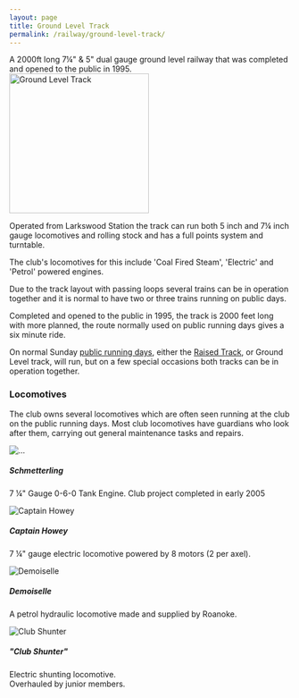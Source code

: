 ```yaml
---
layout: page
title: Ground Level Track
permalink: /railway/ground-level-track/
---
```


<div class="perex">
  A 2000ft long 7&frac14;" &amp; 5" dual gauge ground level railway that was completed and opened to the public in 1995.
</div>

<img src="{% asset_path pages/glt-01.jpg %}" alt="Ground Level Track" width="250" class="pull-right hidden-xs">

Operated from Larkswood Station the track can run both 5 inch and 7&frac14; inch gauge locomotives and rolling stock and has a full points system and turntable.

The club's locomotives for this include 'Coal Fired Steam', 'Electric' and 'Petrol' powered engines.

Due to the track layout with passing loops several trains can be in operation together and it is normal to have two or three trains running on public days.

Completed and opened to the public in 1995, the track is 2000 feet long with more planned, the route normally used on public running days gives a six minute ride.

On normal Sunday [public running days](/railway/public-running), either the [Raised Track](/railway/raised-track), or Ground Level track, will run, but on a few special occasions both tracks can be in operation together.



<h3>Locomotives</h3>

The club owns several locomotives which are often seen running at the club on the public running days. Most club locomotives have guardians who look after them, carrying out general maintenance tasks and repairs.
<div class="row">
  <div class="col-xs-12 col-sm-3">
    <div class="thumbnail">
      <img src= {{ "/assets/style.css" | https://chingford-model-engineering.com/assets/locos/schmetterling.jpg%"}} alt="...">
      <div class="caption">
        <h5>Schmetterling</h5>
        <p>7 &frac14;" Gauge 0-6-0 Tank Engine. Club project completed in early 2005<!-- and can be seen passenger hauling on our ground level track. The name "Schmetterling", is German for "Butterfly", which is in keeping with the clubs "****fly", naming.--></p>
      </div>
    </div>
  </div>
  <div class="col-xs-12 col-sm-3">
    <div class="thumbnail">
      <img src="{% asset_path locos/captain-howey.jpg %}" alt="Captain Howey">
      <div class="caption">
        <h5>Captain Howey</h5>
        <p>7 &frac14;" gauge electric locomotive powered by 8 motors (2 per axel).</p>
      </div>
    </div>
  </div>
  <div class="col-xs-12 col-sm-3">
    <div class="thumbnail">
      <img src="{% asset_path locos/demoiselle.jpg %}" alt="Demoiselle">
      <div class="caption">
        <h5>Demoiselle</h5>
        <p>A petrol hydraulic locomotive made and supplied by Roanoke.</p>
      </div>
    </div>
  </div>
  <div class="col-xs-12 col-sm-3">
    <div class="thumbnail">
      <img src="{% asset_path locos/club-shunter.jpg %}" alt="Club Shunter">
      <div class="caption">
        <h5>"Club Shunter"</h5>
        <p>Electric shunting locomotive.<br>Overhauled by junior members.</p>
      </div>
    </div>
  </div>
</div>
